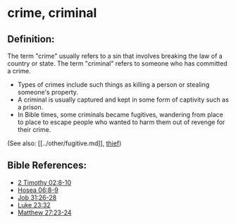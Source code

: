 # crime, criminal #

## Definition: ##

The term  "crime" usually refers to a sin that involves breaking the law of a country or state. The term "criminal" refers to someone who has committed a crime.

* Types of crimes include such things as killing a person or stealing someone's property.
* A criminal is usually captured and kept in some form of captivity such as a prison.
* In Bible times, some criminals became fugitives, wandering from place to place to escape people who wanted to harm them out of revenge for their crime.

(See also: [[../other/fugitive.md]], [thief](../other/thief.md))

## Bible References: ##

* [2 Timothy 02:8-10](en/tn/2ti/help/02/08)
* [Hosea 06:8-9](en/tn/hos/help/06/08)
* [Job 31:26-28](en/tn/job/help/31/26)
* [Luke 23:32](en/tn/luk/help/23/32)
* [Matthew 27:23-24](en/tn/mat/help/27/23)